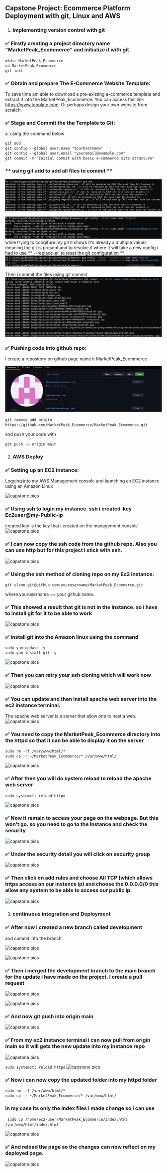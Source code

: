 ## Capstone Project: Ecommerce Platform Deployment with git, Linux and AWS

1. ### Implementing version control with git
### ✅ Firstly creating a project directory name "MarketPeak_Ecommerce" and initialize it with git 
```
mkdir MarketPeak_Ecommerce
cd MarketPeak_Ecommerce
git init
```
### ✅ Obtain and prepare The E-Commerce Website Template: 
To save time am able to download a pre-existing e-commerce template and extract it into the MarketPeak_Ecommerce. You can access this link https://www.tooplate.com. Or perhaps design your own website from scratch.

### ✅ Stage and Commit the the Template to Git:

a. using the command below
```
git add .
git config --global user.name "YourUsername"
git config --global user.email "youremail@example.com"
git commit -m "Initial commit with basic e-commerce site structure"

```
### ** using git add to add all files to commit **

![capstone pics](my-img/git%20add%20error.jpg)


![capstone pics](my-img/git%20config.jpg)
while trying to congifure my git it shows it's already a multiple values meaning the git is present and to resolve it where it will take a new config i had to use ** --replace-all to reset the git configuration **
![capstone pics](my-img/git%20config%20replace.jpg)



Then i commit the files using git commit
![capstone pics](my-img/commit.jpg)

### ✅ Pushing code into github repo:
I create a repository on github page name it MarketPeak_Ecommerce

![capstone pics](my-img/github%20Market%20repo.jpg)

```
git remote add origin https://github.com/MarketPeak_Ecommerce/MarketPeak_Ecommerce.git
```
and push your code with

```git push -u origin main```

2. ### AWS Deploy
### ✅ Setting up an EC2 instance:
Logging into my AWS Management console and launching an EC2 instance using an Amazon Linux 

![capstone pics](my-img/1.%20aws%20console.jpg)

### ✅ Using ssh to login my instance. ssh i created-key Ec2user@my-Public-ip
created key is the key that i created on the management console 
![capstone pics](my-img/2.%20aws%20console.jpg)

### ✅ I can now copy the ssh code from the github repo. Also you can use http but for this project i stick with ssh.

![capstone pics](my-img/3.%20github-code-copy.jpg)

### ✅ Using the ssh method of cloning repo on my Ec2 instance.
```
git clone git@github.com:yourusername/MarketPeak_Ecommerce.git
```
where yourusername == your github name.

### ✅ This showed a result that git is not in the instance. so i have to install git for it to be able to work
![capstone pics](my-img/4.%20git%20not%20found.jpg)

### ✅ install git into the Amazon linux using the command
```
sudo yum update -y
sudo yum install git -y
```
![capstone pics](my-img/5.%20git%20installation.jpg)

### ✅ Then you can retry your ssh cloning which will work now
![capstone pics](my-img/6.%20ssh%20into%20git.jpg)

### ✅ You can update and then install apache web server into the ec2 instance terminal.
The apache web server is a server that allow one to host a web.
![capstone pics](my-img/7.%20upgrade.jpg)

### ✅ You need to copy the MarketPeak_Ecommerce directory into the httpd so that it can be able to display it on the server

```
sudo rm -rf /var/www/html/*
sudo cp -r ~/MarketPeak_Ecommerce/* /var/www/html/
```


![capstone pics](my-img/8.%20copy%20html%20files.jpg)

### ✅ After then you will do system reload to reload the apache web server

```
sudo systemctl reload httpd
```

![capstone pics](my-img/9.%20systemctl%20reload.jpg)

### ✅ Now it remain to access your page on the webpage. But this won't go. so you need to go to the instance and check the security

![capstone pics](my-img/10.%20security.jpg)
### ✅ Under the security detail you will click on security group

![capstone pics](my-img/11.%20security%20group.jpg)

### ✅ Then click on add rules and choose All TCP (which allows https access on our instance ip) and choose the 0.0.0.0/0 this allow any system to be able to access our public ip. 

![capstone pics](my-img/12.%20security%20protocol.jpg)

3. ### continuous integration and Deployment

### ✅ After now i created a new branch called development
and commit into the branch

![capstone pics](my-img/13.%20development%20branch.jpg)

![capstone pics](my-img/14.%20add%20branch%20deve.jpg)

### ✅ Then i merged the development branch to the main branch for the update i have made on the project. I create a pull request

![capstone pics](my-img/15.%20compare%20and%20pull.jpg)

![capstone pics](my-img/17%20merge%20pull%20request.jpg)

### ✅ And now git push into origin main
![capstone pics](my-img/19%20git%20push%20main.jpg)

### ✅ From my ec2 instance terminal i can now pull from origin main so it will gets the new update into my instance repo

![capstone pics](my-img/20%20git%20pull%20into%20aws.jpg)

`` sudo systemctl reload httpd ``
![capstone pics](my-img/21.%20sudo%20systemctl%20reload.jpg)

### ✅ Now i can now copy the updated folder into my httpd folder

```
sudo rm -rf /var/www/html/*
sudo cp -r ~/MarketPeak_Ecommerce/* /var/www/html/
```
### in my case its only the index files i made change so i can use

`` sudo cp /home/ec2-user/MarketPeak_Ecommerce/index.html  /var/www/html/index.html``

![capstone pics](my-img/22.%20copy%20my%20index%20file%20into%20apache.jpg)

### ✅ And reload the page so the changes can now reflect on my deployed page. 
![capstone pics](my-img/21.%20sudo%20systemctl%20reload.jpg)